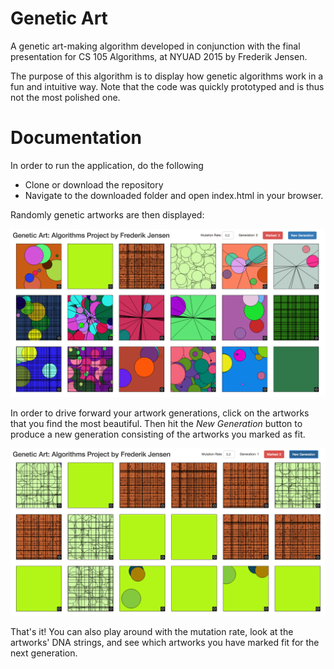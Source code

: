 Genetic Art
===========
A genetic art-making algorithm developed in conjunction with the final presentation for CS 105 Algorithms, at NYUAD 2015 by Frederik Jensen.

The purpose of this algorithm is to display how genetic algorithms work in a fun and intuitive way. Note that the code was quickly prototyped and is thus not the most polished one.

Documentation
=============
In order to run the application, do the following

* Clone or download the repository
* Navigate to the downloaded folder and open index.html in your browser.

Randomly genetic artworks are then displayed:

![Generation 0](https://github.com/frederikbrinck/genetic-art/blob/master/algo_start.png)

In order to drive forward your artwork generations, click on the artworks that you find the most beautiful. Then hit the *New Generation* button to produce a new generation consisting of the artworks you marked as fit. 

![Generation 1](https://github.com/frederikbrinck/genetic-art/blob/master/algo_gen1.png)

That's it! You can also play around with the mutation rate, look at the artworks' DNA strings, and see which artworks you have marked fit for the next generation.